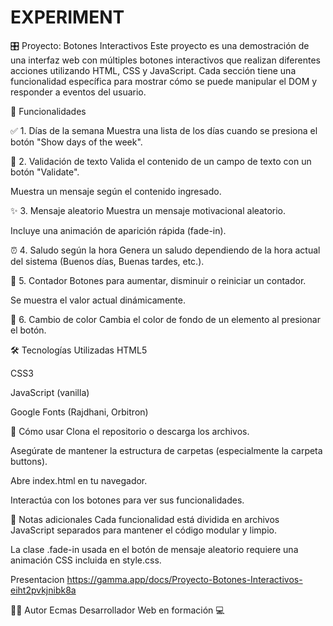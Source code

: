 # EXPERIMENT
🎛️ Proyecto: Botones Interactivos
Este proyecto es una demostración de una interfaz web con múltiples botones interactivos que realizan diferentes acciones utilizando HTML, CSS y JavaScript. Cada sección tiene una funcionalidad específica para mostrar cómo se puede manipular el DOM y responder a eventos del usuario.

🚀 Funcionalidades

✅ 1. Días de la semana
Muestra una lista de los días cuando se presiona el botón "Show days of the week".

🧪 2. Validación de texto
Valida el contenido de un campo de texto con un botón "Validate".

Muestra un mensaje según el contenido ingresado.

✨ 3. Mensaje aleatorio
Muestra un mensaje motivacional aleatorio.

Incluye una animación de aparición rápida (fade-in).

⏰ 4. Saludo según la hora
Genera un saludo dependiendo de la hora actual del sistema (Buenos días, Buenas tardes, etc.).

🔢 5. Contador
Botones para aumentar, disminuir o reiniciar un contador.

Se muestra el valor actual dinámicamente.

🎨 6. Cambio de color
Cambia el color de fondo de un elemento al presionar el botón.

🛠️ Tecnologías Utilizadas
HTML5

CSS3

JavaScript (vanilla)

Google Fonts (Rajdhani, Orbitron)

🔧 Cómo usar
Clona el repositorio o descarga los archivos.

Asegúrate de mantener la estructura de carpetas (especialmente la carpeta buttons).

Abre index.html en tu navegador.

Interactúa con los botones para ver sus funcionalidades.

📌 Notas adicionales
Cada funcionalidad está dividida en archivos JavaScript separados para mantener el código modular y limpio.

La clase .fade-in usada en el botón de mensaje aleatorio requiere una animación CSS incluida en style.css.

Presentacion
https://gamma.app/docs/Proyecto-Botones-Interactivos-eiht2pvkjnibk8a

🧑‍💻 Autor
Ecmas
Desarrollador Web en formación 💻
